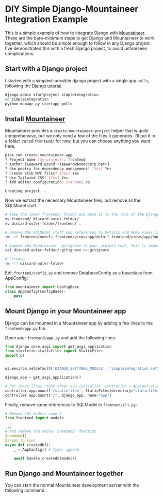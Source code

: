# DIY Simple Django-Mountaineer Integration Example

This is a simple example of how to integrate Django with [Mountaineer](https://mountaineer.sh).
These are the bare-minimum steps to get Django and Mountaineer to work together, which should be simple enough
to follow in any Django project. I've demonstrated this with a fresh Django project, to avoid unforeseen complications.

## Start with a  Django project

I started with a simplest-possible django project with a single app `polls`, following
the [Django tutorial](https://docs.djangoproject.com/en/5.0/intro/tutorial01/).

```bash
django-admin startproject simpleintegration
cd simpleintegration
python manage.py startapp polls
```

## Install [Mountaineer](https://mountaineer.sh)

Mountaineer provides a `create-mountaineer-project` helper that is quite comprehensive, but we only need a few of the
files it generates. I'll put it in a folder called `frontend/` for now, but you can choose anything you want here.

```bash
pipx run create-mountaineer-app
? Project name [my-project]: frontend
? Author [Leeward Bound <leeward@boundcorp.net>]
? Use poetry for dependency management? [Yes] Yes
? Create stub MVC files? [Yes] Yes
? Use Tailwind CSS? [Yes] Yes
? Add editor configuration? [vscode] no

Creating project...
```

Now we extract the necessary Mountaineer files, but remove all the SQLModel stuff.

```bash
# Take the inner frontend/ folder and move it to the root of the Django project
mv frontend/ discard-outer-folder/
mv discard-outer-folder/frontend/ .

# Remove the SQLModel stuff and references to Details and Home views in frontend
rm -rf frontend/models frontend/views/app/detail frontend/views/app/home frontend/controllers/detail.py frontend/controllers/home.py

# Append the Mountaineer .gitignore to your project root, this is important to ignore _server/ folders -
cat discard-outer-folder/.gitignore >>.gitignore

# Cleanup
rm -rf discard-outer-folder
```

Edit `frontend/config.py` and remove DatabaseConfig as a baseclass from AppConfig:

```python
from mountaineer import ConfigBase
class AppConfig(ConfigBase):
    pass
```

## Mount Django in your Mountaineer app

Django can be mounted in a Mountaineer app by adding a few lines to the `frontend/app.py` file.

Open your `frontend/app.py` and add the following lines:

```python
from django.core.asgi import get_asgi_application
from starlette.staticfiles import StaticFiles
import os


os.environ.setdefault('DJANGO_SETTINGS_MODULE', 'simpleintegration.settings')

django_app = get_asgi_application()

# Put these lines right after you initialize `controller = AppController()`
controller.app.mount("/staticfiles", StaticFiles(directory="staticfiles"), name="static")
controller.app.mount("/", django_app, name="app")
```

Finally, remove some references to SQLModel in `frontend/cli.py`:
```python
# Remove the models import
from frontend import models

...
# And remove the whole `createdb` function
@command()
@async_to_sync
async def createdb():
    _ = AppConfig() # type: ignore

    await handle_createdb(models)
```

## Run Django and Mountaineer together

You can start the normal Mountaineer development server with the following command:

```bash


